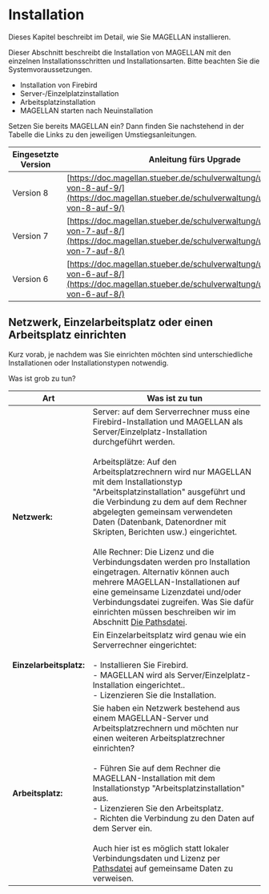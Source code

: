 # Installation

Dieses Kapitel beschreibt im Detail, wie Sie MAGELLAN installieren.

Dieser Abschnitt beschreibt die Installation von MAGELLAN mit den einzelnen Installationsschritten und Installationsarten. Bitte beachten Sie die Systemvoraussetzungen.

* Installation von Firebird
* Server-/Einzelplatzinstallation
* Arbeitsplatzinstallation
* MAGELLAN starten nach Neuinstallation

Setzen Sie bereits MAGELLAN ein? Dann finden Sie nachstehend in der Tabelle die Links zu den jeweiligen Umstiegsanleitungen.

Eingesetzte Version|Anleitung fürs Upgrade
--|--
Version 8|[https://doc.magellan.stueber.de/schulverwaltung/update/umstieg-von-8-auf-9/](https://doc.magellan.stueber.de/schulverwaltung/update/umstieg-von-8-auf-9/)
Version 7|[https://doc.magellan.stueber.de/schulverwaltung/update/umstieg-von-7-auf-8/](https://doc.magellan.stueber.de/schulverwaltung/update/umstieg-von-7-auf-8/)
Version 6|[https://doc.magellan.stueber.de/schulverwaltung/update/umstieg-von-6-auf-8/](https://doc.magellan.stueber.de/schulverwaltung/update/umstieg-von-6-auf-8/)

## Netzwerk, Einzelarbeitsplatz oder einen Arbeitsplatz einrichten

Kurz vorab, je nachdem was Sie einrichten möchten sind unterschiedliche Installationen oder Installationstypen notwendig.

Was ist grob zu tun?

| Art                     | Was ist zu tun                           |
|-------------------------|------------------------------------------|
| **Netzwerk:**           | Server: auf dem Serverrechner muss eine Firebird-Installation und MAGELLAN als Server/Einzelplatz-Installation durchgeführt werden. <br/><br/>Arbeitsplätze: Auf den Arbeitsplatzrechnern wird nur MAGELLAN mit dem Installationstyp "Arbeitsplatzinstallation" ausgeführt und die Verbindung zu dem auf dem Rechner abgelegten gemeinsam verwendeten Daten (Datenbank, Datenordner mit Skripten, Berichten usw.) eingerichtet. <br/><br/>Alle Rechner: Die Lizenz und die Verbindungsdaten werden pro Installation eingetragen. Alternativ können auch mehrere MAGELLAN-Installationen auf eine gemeinsame Lizenzdatei  und/oder Verbindungsdatei zugreifen. Was Sie dafür einrichten müssen beschreiben wir im Abschnitt [Die Pathsdatei](https://doc.magellan.stueber.de/schulverwaltung/installation/die-pathsdatei/). |
| **Einzelarbeitsplatz:** | Ein Einzelarbeitsplatz wird genau wie ein Serverrechner eingerichtet:<br/><br/> - Installieren Sie Firebird.<br/> - MAGELLAN wird als Server/Einzelplatz-Installation eingerichtet.. <br/> - Lizenzieren Sie die Installation. |
| **Arbeitsplatz:**       | Sie haben ein Netzwerk bestehend aus einem MAGELLAN-Server und Arbeitsplatzrechnern und möchten nur einen weiteren Arbeitsplatzrechner einrichten? <br/><br/> - Führen Sie auf dem Rechner die MAGELLAN-Installation mit dem Installationstyp "Arbeitsplatzinstallation" aus. <br/> -  Lizenzieren Sie den Arbeitsplatz. <br/> - Richten die Verbindung zu den Daten auf dem Server ein. <br/><br/>Auch hier ist es möglich statt lokaler Verbindungsdaten und Lizenz per [Pathsdatei](https://doc.magellan.stueber.de/schulverwaltung/installation/die-pathsdatei/) auf gemeinsame Daten zu verweisen. |
